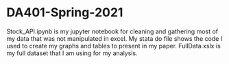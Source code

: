 # DA401-Spring-2021
Stock_API.ipynb is my jupyter notebook for cleaning and gathering most of my data that was not manipulated in excel.
My stata do file shows the code I used to create my graphs and tables to present in my paper.
FullData.xslx is my full dataset that I am using for my analysis.
